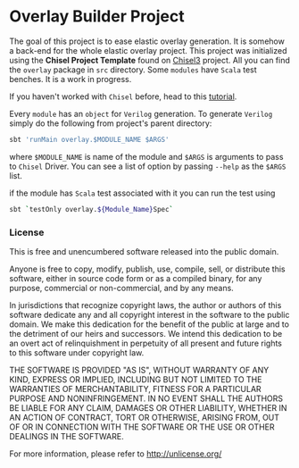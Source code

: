 Overlay Builder Project
=======================

The goal of this project is to ease elastic overlay generation. It is somehow a back-end for the whole elastic overlay project.
This project was initialized using the **Chisel Project Template** found on [Chisel3](https://github.com/freechipsproject/chisel3) project.
All you can find the `overlay` package in `src` directory. Some `modules` have `Scala` test benches. It is a work in progress.

If you haven't worked with `Chisel` before, head to this [tutorial](https://github.com/ucb-bar/chisel-tutorial).

Every `module` has an `object` for `Verilog` generation. To generate `Verilog` simply do the following from project's parent directory:
```bash
sbt 'runMain overlay.$MODULE_NAME $ARGS'
```
where `$MODULE_NAME` is name of the module and `$ARGS` is arguments to pass to `Chisel` Driver. You can see a list of option by passing `--help` as the `$ARGS` list.

if the module has `Scala` test associated with it you can run the test using
```bash
sbt `testOnly overlay.${Module_Name}Spec`
```

### License
This is free and unencumbered software released into the public domain.

Anyone is free to copy, modify, publish, use, compile, sell, or
distribute this software, either in source code form or as a compiled
binary, for any purpose, commercial or non-commercial, and by any
means.

In jurisdictions that recognize copyright laws, the author or authors
of this software dedicate any and all copyright interest in the
software to the public domain. We make this dedication for the benefit
of the public at large and to the detriment of our heirs and
successors. We intend this dedication to be an overt act of
relinquishment in perpetuity of all present and future rights to this
software under copyright law.

THE SOFTWARE IS PROVIDED "AS IS", WITHOUT WARRANTY OF ANY KIND,
EXPRESS OR IMPLIED, INCLUDING BUT NOT LIMITED TO THE WARRANTIES OF
MERCHANTABILITY, FITNESS FOR A PARTICULAR PURPOSE AND NONINFRINGEMENT.
IN NO EVENT SHALL THE AUTHORS BE LIABLE FOR ANY CLAIM, DAMAGES OR
OTHER LIABILITY, WHETHER IN AN ACTION OF CONTRACT, TORT OR OTHERWISE,
ARISING FROM, OUT OF OR IN CONNECTION WITH THE SOFTWARE OR THE USE OR
OTHER DEALINGS IN THE SOFTWARE.

For more information, please refer to <http://unlicense.org/>
